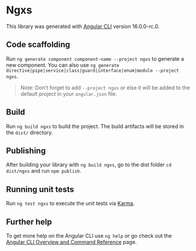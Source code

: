 # Ngxs

This library was generated with [Angular CLI](https://github.com/angular/angular-cli) version 16.0.0-rc.0.

## Code scaffolding

Run `ng generate component component-name --project ngxs` to generate a new component. You can also use `ng generate directive|pipe|service|class|guard|interface|enum|module --project ngxs`.
> Note: Don't forget to add `--project ngxs` or else it will be added to the default project in your `angular.json` file. 

## Build

Run `ng build ngxs` to build the project. The build artifacts will be stored in the `dist/` directory.

## Publishing

After building your library with `ng build ngxs`, go to the dist folder `cd dist/ngxs` and run `npm publish`.

## Running unit tests

Run `ng test ngxs` to execute the unit tests via [Karma](https://karma-runner.github.io).

## Further help

To get more help on the Angular CLI use `ng help` or go check out the [Angular CLI Overview and Command Reference](https://angular.io/cli) page.
